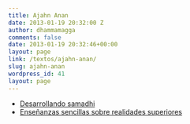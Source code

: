 ```yaml
---
title: Ajahn Anan
date: 2013-01-19 20:32:00 Z
author: dhammamagga
comments: false
date: 2013-01-19 20:32:46+00:00
layout: page
link: /textos/ajahn-anan/
slug: ajahn-anan
wordpress_id: 41
layout: page
---
```


  * [Desarrollando samadhi](/textos/ajahn-anan/desarrollando-samadhi/)	
  * [Enseñanzas sencillas sobre realidades superiores](/_posts/2013-01-21-ensenanzas-sencillas-sobre-realidades-superiores.markdown/)
